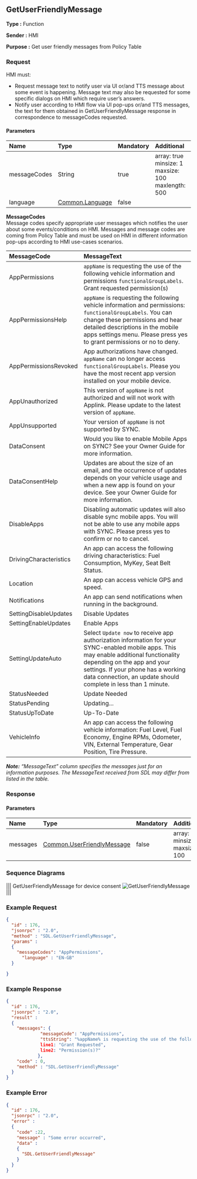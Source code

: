 ## GetUserFriendlyMessage
**Type :** Function

**Sender :** HMI

**Purpose :** Get user friendly messages from Policy Table

### Request
HMI must:  
* Request message text to notify user via UI or/and TTS message about some event is happening. Message text may also be requested for some specific dialogs on HMI which require user’s answers.  
* Notify user according to HMI flow via UI pop-ups or/and TTS messages, the text for them obtained in GetUserFriendlyMessage response in correspondence to messageCodes requested.

#### Parameters

|Name|Type|Mandatory|Additional|
|:---|:---|:--------|:---------|
|messageCodes|String|true|array: true<br>minsize: 1<br>maxsize: 100<br>maxlength: 500|
|language|[Common.Language](https://github.com/KhrystynaDubovyk/sdl_hmi_integration_guidelines/blob/user_consent_in_terms_of_policies/docs/Common/Enums/index.md#language)|false||

**MessageCodes**   
Message codes specify appropriate user messages which notifies the user about some events/conditions on HMI. Messages and message codes are coming from Policy Table and must be used on HMI in different information pop-ups according to HMI use-cases scenarios.

|MessageCode|MessageText|
|:---|:---------|
|AppPermissions|`appName` is requesting the use of the following vehicle information and permissions `functionalGroupLabels`. Grant requested permission(s)|
|AppPermissionsHelp|`appName` is requesting the following vehicle information and permissions: `functionalGroupLabels`. You can change these permissions and hear detailed descriptions in the mobile apps settings menu. Please press yes to grant permissions or no to deny.|
|AppPermissionsRevoked|App authorizations have changed. `appName` can no longer access `functionalGroupLabels`. Please you have the most recent app version installed on your mobile device.|
|AppUnauthorized|This version of `appName` is not authorized and will not work with Applink. Please update to the latest version of `appName`.|
|AppUnsupported|Your version of `appName` is not supported by SYNC.|
|DataConsent|Would you like to enable Mobile Apps on SYNC? See your Owner Guide for more information.|
|DataConsentHelp|Updates are about the size of an email, and the occurrence of updates depends on your vehicle usage and when a new app is found on your device. See your Owner Guide for more information.|
|DisableApps|Disabling automatic updates will also disable sync mobile apps. You will not be able to use any mobile apps with SYNC. Please press yes to confirm or no to cancel.|
|DrivingCharacteristics|An app can access the following driving characteristics: Fuel Consumption, MyKey, Seat Belt Status.|
|Location|An app can access vehicle GPS and speed.|
|Notifications|An app can send notifications when running in the background.|
|SettingDisableUpdates|Disable Updates|
|SettingEnableUpdates|Enable Apps|
|SettingUpdateAuto|Select `Update now` to receive app authorization information for your SYNC-enabled mobile apps. This may enable additional functionality depending on the app and your settings. If your phone has a working data connection, an update should complete in less than 1 minute.|
|StatusNeeded|Update Needed|
|StatusPending|Updating...|
|StatusUpToDate|Up-To-Date|
|VehicleInfo|An app can access the following vehicle information: Fuel Level, Fuel Economy, Engine RPMs, Odometer, VIN, External Temperature, Gear Position, Tire Pressure.|
_**Note:** “MessageText” column specifies the messages just for an information purposes. The MessageText received from SDL may differ from listed in the table._

### Response

#### Parameters

|Name|Type|Mandatory|Additional|
|:---|:---|:--------|:---------|
|messages|[Common.UserFriendlyMessage](https://github.com/KhrystynaDubovyk/sdl_hmi_integration_guidelines/blob/user_consent_in_terms_of_policies/docs/Common/Structs/index.md#userfriendlymessage)|false|array: true<br>minsize: 1<br>maxsize: 100|

### Sequence Diagrams
|||
GetUserFriendlyMessage for device consent
![GetUserFriendlyMessage](./assets/GetUserFriendlyMessage.png)
|||

### Example Request

```json
{
  "id" : 176,
  "jsonrpc" : "2.0",
  "method" : "SDL.GetUserFriendlyMessage",
  "params" :
  {
    "messageCodes": "AppPermissions",    
      "language" : "EN-GB"
  }

}
```
### Example Response

```json
{
  "id" : 176,
  "jsonrpc" : "2.0",
  "result" :
  {
    "messages": {
             "messageCode": "AppPermissions",
             "ttsString": "%appName% is requesting the use of the following ....",
             line1: "Grant Requested",
             line2: "Permission(s)?"
            },
    "code" : 0,
    "method" : "SDL.GetUserFriendlyMessage"
  }
}
```

### Example Error

```json
{
  "id" : 176,
  "jsonrpc" : "2.0",
  "error" :
  {
    "code" :22,
    "message" : "Some error occurred",
    "data" :
    {
      "SDL.GetUserFriendlyMessage"
    }
  }
}
```
